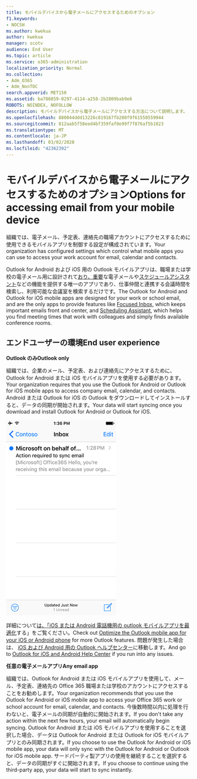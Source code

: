 ```yaml
---
title: モバイルデバイスから電子メールにアクセスするためのオプション
f1.keywords:
- NOCSH
ms.author: kwekua
author: kwekua
manager: scotv
audience: End User
ms.topic: article
ms.service: o365-administration
localization_priority: Normal
ms.collection:
- Adm_O365
- Adm_NonTOC
search.appverid: MET150
ms.assetid: ba780859-0297-4114-a258-2b2809bab9e6
ROBOTS: NOINDEX, NOFOLLOW
description: モバイルデバイスから電子メールにアクセスする方法について説明します。
ms.openlocfilehash: 880044ddd13226c819167fb200f9f61550559944
ms.sourcegitcommit: 812aab5f58eed4bf359faf0e99f7f876af5b1023
ms.translationtype: MT
ms.contentlocale: ja-JP
ms.lasthandoff: 03/02/2020
ms.locfileid: "42362392"
---
```

# <a name="options-for-accessing-email-from-your-mobile-device"></a><span data-ttu-id="dc87e-103">モバイルデバイスから電子メールにアクセスするためのオプション</span><span class="sxs-lookup"><span data-stu-id="dc87e-103">Options for accessing email from your mobile device</span></span>

<span data-ttu-id="dc87e-104">組織では、電子メール、予定表、連絡先の職場アカウントにアクセスするために使用できるモバイルアプリを制御する設定が構成されています。</span><span class="sxs-lookup"><span data-stu-id="dc87e-104">Your organization has configured settings which control what mobile apps you can use to access your work account for email, calendar and contacts.</span></span>
  
<span data-ttu-id="dc87e-105">Outlook for Android および iOS 用の Outlook モバイルアプリは、職場または学校の電子メール用に設計されて[おり、重要](https://support.office.com/article/f445ad7f-02f4-4294-a82e-71d8964e3978.aspx)な電子メールや[スケジュールアシスタント](https://go.microsoft.com/fwlink/?linkid=873406)などの機能を提供する唯一のアプリであり、仕事仲間と連携する会議時間を検索し、利用可能な会議室を検索するだけです。</span><span class="sxs-lookup"><span data-stu-id="dc87e-105">The Outlook for Android and Outlook for iOS mobile apps are designed for your work or school email, and are the only apps to provide features like [Focused Inbox](https://support.office.com/article/f445ad7f-02f4-4294-a82e-71d8964e3978.aspx), which keeps important emails front and center, and [Scheduling Assistant](https://go.microsoft.com/fwlink/?linkid=873406), which helps you find meeting times that work with colleagues and simply finds available conference rooms.</span></span>
  
## <a name="end-user-experience"></a><span data-ttu-id="dc87e-106">エンドユーザーの環境</span><span class="sxs-lookup"><span data-stu-id="dc87e-106">End user experience</span></span>

 <span data-ttu-id="dc87e-107">**Outlook のみ**</span><span class="sxs-lookup"><span data-stu-id="dc87e-107">**Outlook only**</span></span>
  
<span data-ttu-id="dc87e-108">組織では、企業のメール、予定表、および連絡先にアクセスするために、Outlook for Android または iOS モバイルアプリを使用する必要があります。</span><span class="sxs-lookup"><span data-stu-id="dc87e-108">Your organization requires that you use the Outlook for Android or Outlook for iOS mobile apps to access company email, calendar, and contacts.</span></span> <span data-ttu-id="dc87e-109">Android または Outlook for iOS の Outlook をダウンロードしてインストールすると、データの同期が開始されます。</span><span class="sxs-lookup"><span data-stu-id="dc87e-109">Your data will start syncing once you download and install Outlook for Android or Outlook for iOS.</span></span>
  
![Outlook を使用して電子メールを同期するメールの例](../../media/798d942a-4181-4dcb-8039-cd9f2edd9723.png)
  
<span data-ttu-id="dc87e-111">詳細について[は、「iOS または Android 電話機用の outlook モバイルアプリを最適化](https://support.office.com/article/de075b19-b73c-4d8a-841b-459982c7e890.aspx)する」をご覧ください。</span><span class="sxs-lookup"><span data-stu-id="dc87e-111">Check out [Optimize the Outlook mobile app for your iOS or Android phone](https://support.office.com/article/de075b19-b73c-4d8a-841b-459982c7e890.aspx) for more Outlook features.</span></span> <span data-ttu-id="dc87e-112">問題が発生した場合は、 [iOS および Android 用の Outlook ヘルプセンター](https://support.office.com/article/cd84214e-a5ac-4e95-9ea3-e07f78d0cde6.aspx)に移動します。</span><span class="sxs-lookup"><span data-stu-id="dc87e-112">And go to [Outlook for iOS and Android Help Center](https://support.office.com/article/cd84214e-a5ac-4e95-9ea3-e07f78d0cde6.aspx) if you run into any issues.</span></span> 
  
 <span data-ttu-id="dc87e-113">**任意の電子メールアプリ**</span><span class="sxs-lookup"><span data-stu-id="dc87e-113">**Any email app**</span></span>
  
<span data-ttu-id="dc87e-114">組織では、Outlook for Android または iOS モバイルアプリを使用して、メール、予定表、連絡先の Office 365 職場または学校のアカウントにアクセスすることをお勧めします。</span><span class="sxs-lookup"><span data-stu-id="dc87e-114">Your organization recommends that you use the Outlook for Android or iOS mobile app to access your Office 365 work or school account for email, calendar, and contacts.</span></span> <span data-ttu-id="dc87e-115">今後数時間以内に処理を行わないと、電子メールの同期が自動的に開始されます。</span><span class="sxs-lookup"><span data-stu-id="dc87e-115">If you don't take any action within the next few hours, your email will automatically begin syncing.</span></span> <span data-ttu-id="dc87e-116">Outlook for Android または iOS モバイルアプリを使用することを選択した場合、データは Outlook for Android または Outlook for iOS モバイルアプリとのみ同期されます。</span><span class="sxs-lookup"><span data-stu-id="dc87e-116">If you choose to use the Outlook for Android or iOS mobile app, your data will only sync with the Outlook for Android or Outlook for iOS mobile app.</span></span> <span data-ttu-id="dc87e-117">サードパーティ製アプリの使用を継続することを選択すると、データの同期がすぐに開始されます。</span><span class="sxs-lookup"><span data-stu-id="dc87e-117">If you choose to continue using the third-party app, your data will start to sync instantly.</span></span>
  

